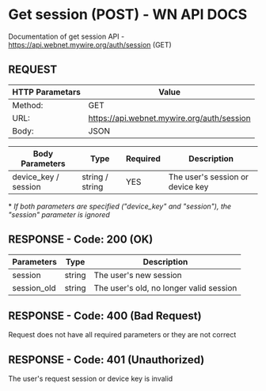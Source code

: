 # Get session (POST) - WN API DOCS

Documentation of get session API - https://api.webnet.mywire.org/auth/session (GET)

## REQUEST

| **HTTP Parametars** 	| **Value**                                   |
|-----------------------|---------------------------------------------|
| Method:           	| GET                                         |
| URL:              	| https://api.webnet.mywire.org/auth/session  |
| Body:             	| JSON                                        |

| **Body Parameters**  | **Type**        | **Required** | **Description**                  |
|----------------------|-----------------|--------------|----------------------------------|
| device_key / session | string / string | YES          | The user's session or device key |

\* _If both parameters are specified ("device_key" and "session"), the "session" parameter is ignored_

## RESPONSE - Code: 200 (OK)

| **Parameters** | **Type** | **Description**                         |
|----------------|----------|-----------------------------------------|
| session        | string   | The user's new session                  |
| session_old    | string   | The user's old, no longer valid session |

## RESPONSE - Code: 400 (Bad Request)

Request does not have all required parameters or they are not correct

## RESPONSE - Code: 401 (Unauthorized)

The user's request session or device key is invalid
